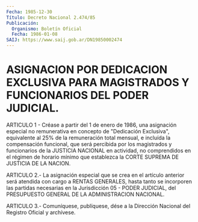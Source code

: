 ```yaml
---
Fecha: 1985-12-30
Título: Decreto Nacional 2.474/85
Publicación:
  Organismo: Boletín Oficial
  Fecha: 1986-01-08
SAIJ: https://www.saij.gob.ar/DN19850002474
---
```

# ASIGNACION POR DEDICACION EXCLUSIVA PARA MAGISTRADOS Y FUNCIONARIOS DEL PODER JUDICIAL.

<a id="1"></a>
ARTICULO  1  -  Créase  a  partir  del  1  de  enero  de  1986, una asignación  especial  no  remunerativa  en  concepto de "Dedicación Exclusiva", equivalente al 25% de la remuneración  total mensual, e incluída  la  compensación  funcional, que será percibida  por  los magistrados y funcionarios de  la  JUSTICIA  NACIONAL en actividad, no comprendidos en el régimen de horario mínimo  que  establezca la CORTE SUPREMA DE JUSTICIA DE LA NACION.

<a id="2"></a>
ARTICULO  2.-  La  asignación  especial  que se crea en el artículo anterior será atendida con cargo a RENTAS  GENERALES,  hasta  tanto se  incorporen  las  partidas  necesarias  en  la Jurisdicción 05 - PODER  JUDICIAL,  del  PRESUPUESTO  GENERAL  DE  LA  ADMINISTRACION NACIONAL.

<a id="3"></a>
ARTICULO  3.- Comuníquese, publíquese, dése a la Dirección Nacional del Registro Oficial y archívese.